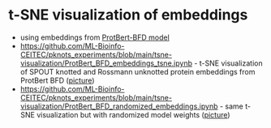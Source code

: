 # t-SNE visualization of embeddings

 - using embeddings from [ProtBert-BFD model](https://github.com/agemagician/ProtTrans/blob/master/Embedding/PyTorch/Basic/ProtBert-BFD.ipynb)
 - https://github.com/ML-Bioinfo-CEITEC/pknots_experiments/blob/main/tsne-visualization/ProtBert_BFD_embeddings_tsne.ipynb - t-SNE visualization of SPOUT knotted and Rossmann unknotted protein embeddings from ProtBert BFD ([picture](https://github.com/ML-Bioinfo-CEITEC/pknots_experiments/blob/main/tsne-visualization/tsne_knots_spout.png))
 - https://github.com/ML-Bioinfo-CEITEC/pknots_experiments/blob/main/tsne-visualization/ProtBert_BFD_randomized_embeddings.ipynb - same t-SNE visualization but with randomized model weights ([picture](https://github.com/ML-Bioinfo-CEITEC/pknots_experiments/blob/main/tsne-visualization/tsne_randomized_weights.png))
